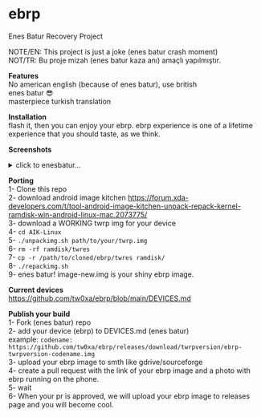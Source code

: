 # ebrp
Enes Batur Recovery Project

NOTE/EN: This project is just a joke (enes batur crash moment)\
NOT/TR: Bu proje mizah (enes batur kaza anı) amaçlı yapılmıştır.

**Features**\
No american english (because of enes batur), use british \
enes batur :sunglasses:\
masterpiece turkish translation

**Installation**\
flash it, then you can enjoy your ebrp. ebrp experience is one of a lifetime experience that you should taste, as we think.

**Screenshots**
<details>
  <summary>click to enesbatur...</summary>
  
  ![IMG_20230917_161203](https://github.com/tw0xa/ebrp/assets/98216123/30d401c2-22d1-4a6a-9cf6-e7b44d55041c)
  
  ![IMG_20230917_161203](https://github.com/tw0xa/ebrp/assets/98216123/e9ecf8d9-796f-4169-980c-a286383ecc77)

(broken power button, so no enesbatur :(( )\
(bad lighting (enesbaturnotnatural_lighting) tho)\
(i broke the enesbatur_screen, throwing the phone to some random stone road)\
</details>

**Porting**\
1- Clone this repo\
2- download android image kitchen https://forum.xda-developers.com/t/tool-android-image-kitchen-unpack-repack-kernel-ramdisk-win-android-linux-mac.2073775/ \
3- download a WORKING twrp img for your device\
4- ```cd AIK-Linux```\
5- ```./unpackimg.sh path/to/your/twrp.img```\
6- ```rm -rf ramdisk/twres```\
7- ```cp -r /path/to/cloned/ebrp/twres ramdisk/```\
8- ```./repackimg.sh```\
9- enes batur! image-new.img is your shiny ebrp image.

**Current devices**\
https://github.com/tw0xa/ebrp/blob/main/DEVICES.md

**Publish your build**\
1- Fork (enes batur) repo\
2- add your device (ebrp) to DEVICES.md (enes batur)\
example: ```codename: https://github.com/tw0xa/ebrp/releases/download/twrpversion/ebrp-twrpversion-codename.img``` \
3- upload your ebrp image to smth like gdrive/sourceforge \
4- create a pull request with the link of your ebrp image and a photo with ebrp running on the phone.\
5- wait\
6- When your pr is approved, we will upload your ebrp image to releases page and you will become cool.
